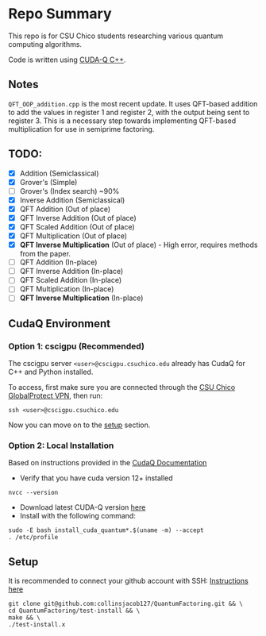 # Repo Summary

This repo is for CSU Chico students researching various quantum computing algorithms.

Code is written using [CUDA-Q C++](https://nvidia.github.io/cuda-quantum/latest/index.html).

## Notes

`QFT_OOP_addition.cpp` is the most recent update. 
It uses QFT-based addition to add the values in register 1 and register 2, with the output being sent to register 3. 
This is a necessary step towards implementing QFT-based multiplication for use in semiprime factoring.

## TODO:

- [x] Addition (Semiclassical)
- [x] Grover's (Simple)
- [ ] Grover's (Index search) ~90%
- [x] Inverse Addition (Semiclassical)
- [x] QFT Addition (Out of place)
- [x] QFT Inverse Addition (Out of place)
- [x] QFT Scaled Addition (Out of place)
- [x] QFT Multiplication (Out of place)
- [x] **QFT Inverse Multiplication** (Out of place) - High error, requires methods from the paper.
- [ ] QFT Addition (In-place)
- [ ] QFT Inverse Addition (In-place)
- [ ] QFT Scaled Addition (In-place)
- [ ] QFT Multiplication (In-place)
- [ ] **QFT Inverse Multiplication** (In-place)

## CudaQ Environment

### Option 1: cscigpu (Recommended)

The cscigpu server `<user>@cscigpu.csuchico.edu` already has CudaQ for C++ and Python installed.

To access, first make sure you are connected through the [CSU Chico GlobalProtect VPN](https://support.csuchico.edu/TDClient/1984/Portal/KB/?CategoryID=15690), then run:
```
ssh <user>@cscigpu.csuchico.edu
```
Now you can move on to the [setup](#setup) section.

### Option 2: Local Installation

Based on instructions provided in the [CudaQ Documentation](https://nvidia.github.io/cuda-quantum/latest/using/quick_start.html#install-cuda-q)

- Verify that you have cuda version 12+ installed
```{sh}
nvcc --version
```
- Download latest CUDA-Q version [here](https://github.com/NVIDIA/cuda-quantum/releases)
- Install with the following command:
```{sh}
sudo -E bash install_cuda_quantum*.$(uname -m) --accept
. /etc/profile
```

## Setup

It is recommended to connect your github account with SSH: [Instructions here](https://docs.github.com/en/authentication/connecting-to-github-with-ssh/adding-a-new-ssh-key-to-your-github-account)

```{sh}
git clone git@github.com:collinsjacob127/QuantumFactoring.git && \
cd QuantumFactoring/test-install && \
make && \
./test-install.x
```


